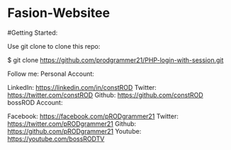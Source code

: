 # Fasion-Websitee
#Getting Started:

Use git clone to clone this repo:

$ git clone https://github.com/prodgrammer21/PHP-login-with-session.git


Follow me:
Personal Account:

LinkedIn: https://linkedin.com/in/constROD
Twitter: https://twitter.com/constROD
Github: https://github.com/constROD
bossROD Account:

Facebook: https://facebook.com/pRODgrammer21
Twitter: https://twitter.com/pRODgrammer21
Github: https://github.com/pRODgrammer21
Youtube: https://youtube.com/bossRODTV
